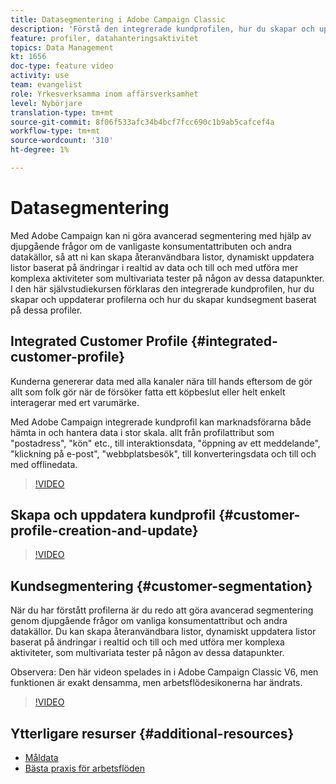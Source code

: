 ```yaml
---
title: Datasegmentering i Adobe Campaign Classic
description: 'Förstå den integrerade kundprofilen, hur du skapar och uppdaterar profilerna och hur du skapar kundsegment baserat på dessa profiler. '
feature: profiler, datahanteringsaktivitet
topics: Data Management
kt: 1656
doc-type: feature video
activity: use
team: evangelist
role: Yrkesverksamma inom affärsverksamhet
level: Nybörjare
translation-type: tm+mt
source-git-commit: 8f06f533afc34b4bcf7fcc690c1b9ab5cafcef4a
workflow-type: tm+mt
source-wordcount: '310'
ht-degree: 1%

---
```



# Datasegmentering

Med Adobe Campaign kan ni göra avancerad segmentering med hjälp av djupgående frågor om de vanligaste konsumentattributen och andra datakällor, så att ni kan skapa återanvändbara listor, dynamiskt uppdatera listor baserat på ändringar i realtid av data och till och med utföra mer komplexa aktiviteter som multivariata tester på någon av dessa datapunkter. I den här självstudiekursen förklaras den integrerade kundprofilen, hur du skapar och uppdaterar profilerna och hur du skapar kundsegment baserat på dessa profiler.

## Integrated Customer Profile {#integrated-customer-profile}

Kunderna genererar data med alla kanaler nära till hands eftersom de gör allt som folk gör när de försöker fatta ett köpbeslut eller helt enkelt interagerar med ert varumärke.

Med Adobe Campaign integrerade kundprofil kan marknadsförarna både hämta in och hantera data i stor skala. allt från profilattribut som &quot;postadress&quot;, &quot;kön&quot; etc., till interaktionsdata, &quot;öppning av ett meddelande&quot;, &quot;klickning på e-post&quot;, &quot;webbplatsbesök&quot;, till konverteringsdata och till och med offlinedata.

>[!VIDEO](https://video.tv.adobe.com/v/23629?quality=12)

## Skapa och uppdatera kundprofil {#customer-profile-creation-and-update}

>[!VIDEO](https://video.tv.adobe.com/v/23632?quality=12)

## Kundsegmentering {#customer-segmentation}

När du har förstått profilerna är du redo att göra avancerad segmentering genom djupgående frågor om vanliga konsumentattribut och andra datakällor. Du kan skapa återanvändbara listor, dynamiskt uppdatera listor baserat på ändringar i realtid och till och med utföra mer komplexa aktiviteter, som multivariata tester på någon av dessa datapunkter.

Observera: Den här videon spelades in i Adobe Campaign Classic V6, men funktionen är exakt densamma, men arbetsflödesikonerna har ändrats.

>[!VIDEO](https://video.tv.adobe.com/v/23635?quality=12)

## Ytterligare resurser {#additional-resources}

* [Måldata](https://docs.adobe.com/content/help/en/campaign-classic/using/automating-with-workflows/general-operation/targeting-data.html)
* [Bästa praxis för arbetsflöden](https://docs.adobe.com/content/help/en/campaign-classic/using/automating-with-workflows/general-operation/workflow-best-practices.html)
